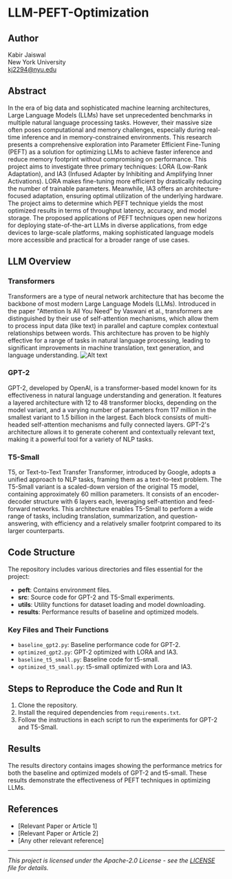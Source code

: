 # LLM-PEFT-Optimization

## Author
Kabir Jaiswal <br>
New York University<br>
kj2294@nyu.edu

## Abstract
In the era of big data and sophisticated machine learning architectures, Large Language Models (LLMs) have set unprecedented benchmarks in multiple natural language processing tasks. However, their massive size often poses computational and memory challenges, especially during real-time inference and in memory-constrained environments. This research presents a comprehensive exploration into Parameter Efficient Fine-Tuning (PEFT) as a solution for optimizing LLMs to achieve faster inference and reduce memory footprint without compromising on performance. This project aims to investigate three primary techniques: LORA (Low-Rank Adaptation), and IA3 (Infused Adapter by Inhibiting and Amplifying Inner Activations). LORA makes fine-tuning more efficient by drastically reducing the number of trainable parameters. Meanwhile, IA3 offers an architecture-focused adaptation, ensuring optimal utilization of the underlying hardware. The project aims to determine which PEFT technique yields the most optimized results in terms of throughput latency, accuracy, and model storage. The proposed applications of PEFT techniques open new horizons for deploying state-of-the-art LLMs in diverse applications, from edge devices to large-scale platforms, making sophisticated language models more accessible and practical for a broader range of use cases.

## LLM Overview
### Transformers
Transformers are a type of neural network architecture that has become the backbone of most modern Large Language Models (LLMs). Introduced in the paper "Attention Is All You Need" by Vaswani et al., transformers are distinguished by their use of self-attention mechanisms, which allow them to process input data (like text) in parallel and capture complex contextual relationships between words. This architecture has proven to be highly effective for a range of tasks in natural language processing, leading to significant improvements in machine translation, text generation, and language understanding.
![Alt text](URL_of_the_image)


### GPT-2
GPT-2, developed by OpenAI, is a transformer-based model known for its effectiveness in natural language understanding and generation. It features a layered architecture with 12 to 48 transformer blocks, depending on the model variant, and a varying number of parameters from 117 million in the smallest variant to 1.5 billion in the largest. Each block consists of multi-headed self-attention mechanisms and fully connected layers. GPT-2's architecture allows it to generate coherent and contextually relevant text, making it a powerful tool for a variety of NLP tasks.

### T5-Small
T5, or Text-to-Text Transfer Transformer, introduced by Google, adopts a unified approach to NLP tasks, framing them as a text-to-text problem. The T5-Small variant is a scaled-down version of the original T5 model, containing approximately 60 million parameters. It consists of an encoder-decoder structure with 6 layers each, leveraging self-attention and feed-forward networks. This architecture enables T5-Small to perform a wide range of tasks, including translation, summarization, and question-answering, with efficiency and a relatively smaller footprint compared to its larger counterparts.

## Code Structure
The repository includes various directories and files essential for the project:
- **peft**: Contains environment files.
- **src**: Source code for GPT-2 and T5-Small experiments.
- **utils**: Utility functions for dataset loading and model downloading.
- **results**: Performance results of baseline and optimized models.

### Key Files and Their Functions
- `baseline_gpt2.py`: Baseline performance code for GPT-2.
- `optimized_gpt2.py`: GPT-2 optimized with LORA and IA3.
- `baseline_t5_small.py`: Baseline code for t5-small.
- `optimized_t5_small.py`: t5-small optimized with Lora and IA3.

## Steps to Reproduce the Code and Run It
1. Clone the repository.
2. Install the required dependencies from `requirements.txt`.
3. Follow the instructions in each script to run the experiments for GPT-2 and T5-Small.

## Results
The results directory contains images showing the performance metrics for both the baseline and optimized models of GPT-2 and t5-small. These results demonstrate the effectiveness of PEFT techniques in optimizing LLMs.

## References
- [Relevant Paper or Article 1]
- [Relevant Paper or Article 2]
- [Any other relevant reference]

---

*This project is licensed under the Apache-2.0 License - see the [LICENSE](LICENSE) file for details.*

